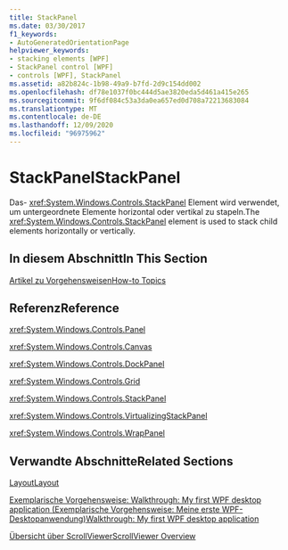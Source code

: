 ```yaml
---
title: StackPanel
ms.date: 03/30/2017
f1_keywords:
- AutoGeneratedOrientationPage
helpviewer_keywords:
- stacking elements [WPF]
- StackPanel control [WPF]
- controls [WPF], StackPanel
ms.assetid: a82b824c-1b98-49a9-b7fd-2d9c154dd002
ms.openlocfilehash: df78e1037f0bc444d5ae3820eda5d461a415e265
ms.sourcegitcommit: 9f6df084c53a3da0ea657ed0d708a72213683084
ms.translationtype: MT
ms.contentlocale: de-DE
ms.lasthandoff: 12/09/2020
ms.locfileid: "96975962"
---
```

# <a name="stackpanel"></a><span data-ttu-id="a1ebf-102">StackPanel</span><span class="sxs-lookup"><span data-stu-id="a1ebf-102">StackPanel</span></span>
<span data-ttu-id="a1ebf-103">Das- <xref:System.Windows.Controls.StackPanel> Element wird verwendet, um untergeordnete Elemente horizontal oder vertikal zu stapeln.</span><span class="sxs-lookup"><span data-stu-id="a1ebf-103">The <xref:System.Windows.Controls.StackPanel> element is used to stack child elements horizontally or vertically.</span></span>  
  
## <a name="in-this-section"></a><span data-ttu-id="a1ebf-104">In diesem Abschnitt</span><span class="sxs-lookup"><span data-stu-id="a1ebf-104">In This Section</span></span>  
 [<span data-ttu-id="a1ebf-105">Artikel zu Vorgehensweisen</span><span class="sxs-lookup"><span data-stu-id="a1ebf-105">How-to Topics</span></span>](stackpanel-how-to-topics.md)  
  
## <a name="reference"></a><span data-ttu-id="a1ebf-106">Referenz</span><span class="sxs-lookup"><span data-stu-id="a1ebf-106">Reference</span></span>  
 <xref:System.Windows.Controls.Panel>  
  
 <xref:System.Windows.Controls.Canvas>  
  
 <xref:System.Windows.Controls.DockPanel>  
  
 <xref:System.Windows.Controls.Grid>  
  
 <xref:System.Windows.Controls.StackPanel>  
  
 <xref:System.Windows.Controls.VirtualizingStackPanel>  
  
 <xref:System.Windows.Controls.WrapPanel>  
  
## <a name="related-sections"></a><span data-ttu-id="a1ebf-107">Verwandte Abschnitte</span><span class="sxs-lookup"><span data-stu-id="a1ebf-107">Related Sections</span></span>  
 [<span data-ttu-id="a1ebf-108">Layout</span><span class="sxs-lookup"><span data-stu-id="a1ebf-108">Layout</span></span>](../advanced/layout.md)  
  
 [<span data-ttu-id="a1ebf-109">Exemplarische Vorgehensweise: Walkthrough: My first WPF desktop application (Exemplarische Vorgehensweise: Meine erste WPF-Desktopanwendung)</span><span class="sxs-lookup"><span data-stu-id="a1ebf-109">Walkthrough: My first WPF desktop application</span></span>](../getting-started/walkthrough-my-first-wpf-desktop-application.md)  
  
 [<span data-ttu-id="a1ebf-110">Übersicht über ScrollViewer</span><span class="sxs-lookup"><span data-stu-id="a1ebf-110">ScrollViewer Overview</span></span>](scrollviewer-overview.md)
